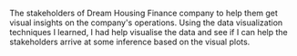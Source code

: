 The stakeholders of Dream Housing Finance company to help them get visual insights on the company's operations. Using the data visualization techniques I learned, I had help visualise the data and see if I can help the stakeholders arrive at some inference based on the visual plots.